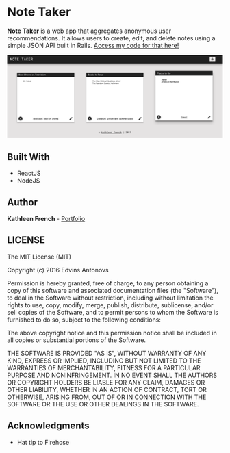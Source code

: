 # Note Taker

**Note Taker** is a web app that aggregates anonymous user recommendations. It allows users to create, edit, and delete notes using a simple JSON API built in Rails. [Access my code for that here!](https://github.com/frenchamnesty/notes)

![](https://github.com/frenchamnesty/note-taker/blob/master/note-taker.png)

## Built With

* ReactJS
* NodeJS

## Author

**Kathleen French** - [Portfolio](http://www.kathleenfrench.co)

## LICENSE

The MIT License (MIT)

Copyright (c) 2016 Edvins Antonovs

Permission is hereby granted, free of charge, to any person obtaining a copy
of this software and associated documentation files (the "Software"), to deal
in the Software without restriction, including without limitation the rights
to use, copy, modify, merge, publish, distribute, sublicense, and/or sell
copies of the Software, and to permit persons to whom the Software is
furnished to do so, subject to the following conditions:

The above copyright notice and this permission notice shall be included in all
copies or substantial portions of the Software.

THE SOFTWARE IS PROVIDED "AS IS", WITHOUT WARRANTY OF ANY KIND, EXPRESS OR
IMPLIED, INCLUDING BUT NOT LIMITED TO THE WARRANTIES OF MERCHANTABILITY,
FITNESS FOR A PARTICULAR PURPOSE AND NONINFRINGEMENT. IN NO EVENT SHALL THE
AUTHORS OR COPYRIGHT HOLDERS BE LIABLE FOR ANY CLAIM, DAMAGES OR OTHER
LIABILITY, WHETHER IN AN ACTION OF CONTRACT, TORT OR OTHERWISE, ARISING FROM,
OUT OF OR IN CONNECTION WITH THE SOFTWARE OR THE USE OR OTHER DEALINGS IN THE
SOFTWARE.

## Acknowledgments

* Hat tip to Firehose